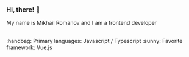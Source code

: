 ### Hi, there! :wave:  
My name is Mikhail Romanov and I am a frontend developer  

<br>
:handbag: Primary languages: Javascript / Typescript   
:sunny: Favorite framework: Vue.js
